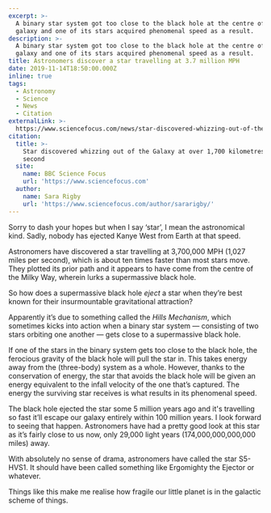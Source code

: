 ```yaml
---
excerpt: >-
  A binary star system got too close to the black hole at the centre of our
  galaxy and one of its stars acquired phenomenal speed as a result.
description: >-
  A binary star system got too close to the black hole at the centre of our
  galaxy and one of its stars acquired phenomenal speed as a result.
title: Astronomers discover a star travelling at 3.7 million MPH
date: 2019-11-14T18:50:00.000Z
inline: true
tags:
  - Astronomy
  - Science
  - News
  - Citation
externalLink: >-
  https://www.sciencefocus.com/news/star-discovered-whizzing-out-of-the-galaxy-at-over-1700-kilometres-every-second/
citation:
  title: >-
    Star discovered whizzing out of the Galaxy at over 1,700 kilometres every
    second
  site:
    name: BBC Science Focus
    url: 'https://www.sciencefocus.com'
  author:
    name: Sara Rigby
    url: 'https://www.sciencefocus.com/author/sararigby/'
---
```

Sorry to dash your hopes but when I say ‘star’, I mean the astronomical kind. Sadly, nobody has ejected Kanye West from Earth at that speed.

Astronomers have discovered a star travelling at 3,700,000 MPH (1,027 miles per second), which is about ten times faster than most stars move. They plotted its prior path and it appears to have come from the centre of the Milky Way, wherein lurks a supermassive black hole.

So how does a supermassive black hole _eject_ a star when they’re best known for their insurmountable gravitational attraction? 

Apparently it’s due to something called the _Hills Mechanism_, which sometimes kicks into action when a binary star system — consisting of two stars orbiting one another — gets close to a supermassive black hole. 

If one of the stars in the binary system gets too close to the black hole, the ferocious gravity of the black hole will pull the star in. This takes energy away from the (three-body) system as a whole. However, thanks to the conservation of energy, the star that avoids the black hole will be given an energy equivalent to the infall velocity of the one that’s captured. The energy the surviving star receives is what results in its phenomenal speed.

The black hole ejected the star some 5 million years ago and it's travelling so fast it’ll escape our galaxy entirely within 100 million years. I look forward to seeing that happen. Astronomers have had a pretty good look at this star as it’s fairly close to us now, only 29,000 light years (174,000,000,000,000 miles) away.

With absolutely no sense of drama, astronomers have called the star S5-HVS1. It should have been called something like Ergomighty the Ejector or whatever.

Things like this make me realise how fragile our little planet is in the galactic scheme of things.




